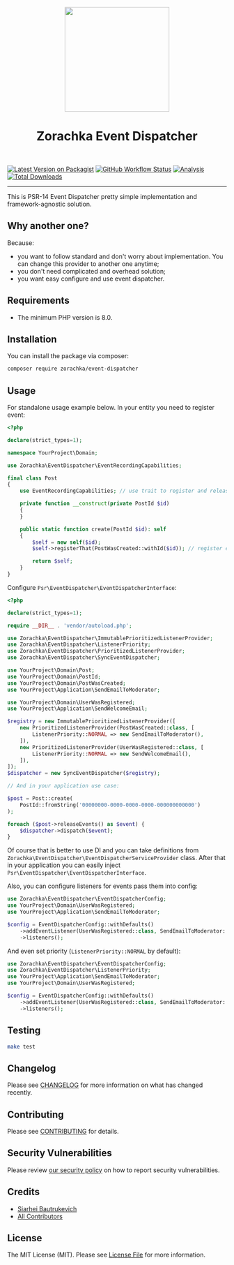 <p align="center">
    <a href="https://github.com/zorachka" target="_blank">
        <img src="https://avatars0.githubusercontent.com/u/86768962" height="240px">
    </a>
    <h1 align="center">Zorachka Event Dispatcher</h1>
    <br>
</p>

[![Latest Version on Packagist](https://img.shields.io/packagist/v/zorachka/event-dispatcher.svg?style=flat-square)](https://packagist.org/packages/zorachka/event-dispatcher)
[![GitHub Workflow Status](https://img.shields.io/github/workflow/status/zorachka/event-dispatcher/tests?label=tests)](https://github.com/zorachka/event-dispatcher/actions/workflows/test.yml)
[![Analysis](https://github.com/zorachka/event-dispatcher/actions/workflows/analyze.yml/badge.svg?branch=main)](https://github.com/zorachka/container/actions/workflows/analyze.yml)
[![Total Downloads](https://img.shields.io/packagist/dt/zorachka/event-dispatcher.svg?style=flat-square)](https://packagist.org/packages/zorachka/event-dispatcher)

---

This is PSR-14 Event Dispatcher pretty simple implementation and framework-agnostic solution.

## Why another one?

Because: 
- you want to follow standard and don't worry about implementation. You 
can change this provider to another one anytime;
- you don't need complicated and overhead solution;
- you want easy configure and use event dispatcher.

## Requirements

- The minimum PHP version is 8.0.

## Installation

You can install the package via composer:

```bash
composer require zorachka/event-dispatcher
```

## Usage

For standalone usage example below. In your entity you need to register event:

```php
<?php

declare(strict_types=1);

namespace YourProject\Domain;

use Zorachka\EventDispatcher\EventRecordingCapabilities;

final class Post
{
    use EventRecordingCapabilities; // use trait to register and release events

    private function __construct(private PostId $id)
    {
    }

    public static function create(PostId $id): self
    {
        $self = new self($id);
        $self->registerThat(PostWasCreated::withId($id)); // register event

        return $self;
    }
}

```

Configure `Psr\EventDispatcher\EventDispatcherInterface`:

```php
<?php

declare(strict_types=1);

require __DIR__ . 'vendor/autoload.php';

use Zorachka\EventDispatcher\ImmutablePrioritizedListenerProvider;
use Zorachka\EventDispatcher\ListenerPriority;
use Zorachka\EventDispatcher\PrioritizedListenerProvider;
use Zorachka\EventDispatcher\SyncEventDispatcher;

use YourProject\Domain\Post;
use YourProject\Domain\PostId;
use YourProject\Domain\PostWasCreated;
use YourProject\Application\SendEmailToModerator;

use YourProject\Domain\UserWasRegistered;
use YourProject\Application\SendWelcomeEmail;

$registry = new ImmutablePrioritizedListenerProvider([
    new PrioritizedListenerProvider(PostWasCreated::class, [
        ListenerPriority::NORMAL => new SendEmailToModerator(),
    ]),
    new PrioritizedListenerProvider(UserWasRegistered::class, [
        ListenerPriority::NORMAL => new SendWelcomeEmail(), 
    ]),
]);
$dispatcher = new SyncEventDispatcher($registry);

// And in your application use case:

$post = Post::create(
    PostId::fromString('00000000-0000-0000-0000-000000000000')
);

foreach ($post->releaseEvents() as $event) {
    $dispatcher->dispatch($event);
}

```

Of course that is better to use DI and you can take 
definitions from `Zorachka\EventDispatcher\EventDispatcherServiceProvider` class. 
After that in your application you can easily inject `Psr\EventDispatcher\EventDispatcherInterface`.

Also, you can configure listeners for events pass them into config:

```php
use Zorachka\EventDispatcher\EventDispatcherConfig;
use YourProject\Domain\UserWasRegistered;
use YourProject\Application\SendEmailToModerator;

$config = EventDispatcherConfig::withDefaults()
    ->addEventListener(UserWasRegistered::class, SendEmailToModerator::class)
    ->listeners();
```

And even set priority (`ListenerPriority::NORMAL` by default):

```php
use Zorachka\EventDispatcher\EventDispatcherConfig;
use Zorachka\EventDispatcher\ListenerPriority;
use YourProject\Application\SendEmailToModerator;
use YourProject\Domain\UserWasRegistered;

$config = EventDispatcherConfig::withDefaults()
    ->addEventListener(UserWasRegistered::class, SendEmailToModerator::class, ListenerPriority::HIGH)
    ->listeners();
```

## Testing

```bash
make test
```

## Changelog

Please see [CHANGELOG](CHANGELOG.md) for more information on what has changed recently.

## Contributing

Please see [CONTRIBUTING](.github/CONTRIBUTING.md) for details.

## Security Vulnerabilities

Please review [our security policy](../../security/policy) on how to report security vulnerabilities.

## Credits

- [Siarhei Bautrukevich](https://github.com/bautrukevich)
- [All Contributors](../../contributors)

## License

The MIT License (MIT). Please see [License File](LICENSE.md) for more information.
